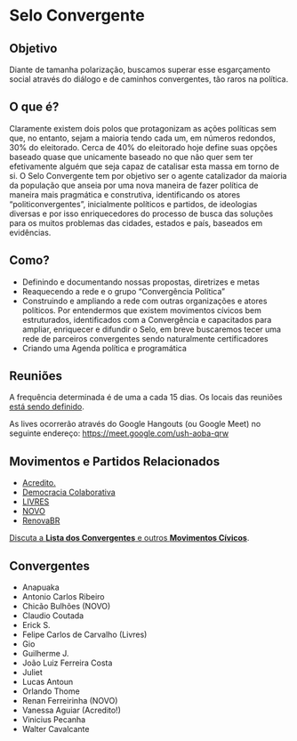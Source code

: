 # Selo Convergente

## Objetivo

Diante de tamanha polarização, buscamos superar esse esgarçamento social através do diálogo e de caminhos convergentes, tão raros na política.

## O que é?

Claramente existem dois polos que protagonizam as ações políticas sem que, no entanto, sejam a maioria tendo cada um, em números redondos, 30% do eleitorado. Cerca de 40% do eleitorado hoje define suas opções baseado quase que unicamente baseado no que não quer sem ter efetivamente alguém que seja capaz de catalisar esta massa em torno de si.
O Selo Convergente tem por objetivo ser o agente catalizador da maioria da população que anseia por uma nova maneira de fazer política de maneira mais pragmática e construtiva, identificando os atores “politiconvergentes”, inicialmente políticos e partidos, de ideologias diversas e por isso enriquecedores do processo de busca das soluções para os muitos problemas das cidades, estados e país, baseados em evidências.

## Como?

- Definindo e documentando nossas propostas, diretrizes e metas
- Reaquecendo a rede e o grupo “Convergência Política”
- Construindo e ampliando a rede com outras organizações e atores políticos. Por entendermos que existem movimentos cívicos bem estruturados, identificados com a Convergência e capacitados para ampliar, enriquecer e difundir o Selo, em breve buscaremos tecer uma rede de parceiros convergentes sendo naturalmente certificadores
- Criando uma Agenda política e programática

## Reuniões

A frequência determinada é de uma a cada 15 dias. Os locais das reuniões [está sendo definido](https://github.com/convergencias/selo-convergente/issues/2).

As lives ocorrerão através do Google Hangouts (ou Google Meet) no seguinte endereço: https://meet.google.com/ush-aoba-qrw

## Movimentos e Partidos Relacionados

- [Acredito.](https://www.movimentoacredito.org/)
- [Democracia Colaborativa](https://www.facebook.com/democraciacolaborativa/)
- [LIVRES](https://www.eusoulivres.org/)
- [NOVO](https://novo.org.br)
- [RenovaBR](https://renovabr.org)

[Discuta a **Lista dos Convergentes** e outros **Movimentos Cívicos**](https://github.com/convergencias/selo-convergente/issues/3).

## Convergentes

- Anapuaka 
- Antonio Carlos Ribeiro
- Chicão Bulhões (NOVO)
- Claudio Coutada 
- Erick S. 
- Felipe Carlos de Carvalho (Livres)
- Gio 
- Guilherme J.
- João Luiz Ferreira Costa  
- Juliet 
- Lucas Antoun 
- Orlando Thome 
- Renan Ferreirinha (NOVO)
- Vanessa Aguiar (Acredito!)
- Vinicius Pecanha 
- Walter Cavalcante 
